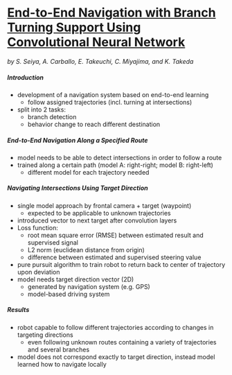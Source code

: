 # [End-to-End Navigation with Branch Turning Support Using Convolutional Neural Network](https://www.semanticscholar.org/paper/End-to-End-Navigation-with-Branch-Turning-Support-Seiya-Carballo/b9db6c16504dd3e37fb4d47f140174ef80e7a04e)
*by S. Seiya, A. Carballo, E. Takeuchi, C. Miyajima, and K. Takeda*

##### Introduction
- development of a navigation system based on end-to-end learning
    - follow assigned trajectories (incl. turning at intersections)
- split into 2 tasks:
    - branch detection
    - behavior change to reach different destination

##### End-to-End Navigation Along a Specified Route
- model needs to be able to detect intersections in order to follow a route
- trained along a certain path (model A: right-right; model B: right-left)
    - different model for each trajectory needed

##### Navigating Intersections Using Target Direction
- single model approach by frontal camera + target (waypoint)
    - expected to be applicable to unknown trajectories
- introduced vector to next target after convolution layers
- Loss function:
    - root mean square error (RMSE) between estimated result and supervised signal
    - L2 norm (euclidean distance from origin)
    - difference between estimated and supervised steering value
- pure pursuit algorithm to train robot to return back to center of trajectory upon deviation
- model needs target direction vector (2D)
    - generated by navigation system (e.g. GPS)
    - model-based driving system

##### Results
- robot capable to follow different trajectories according to changes in targeting directions
    - even following unknown routes containing a variety of trajectories and several branches
- model does not correspond exactly to target direction, instead model learned how to navigate locally
